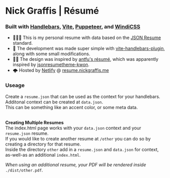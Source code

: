 # Nick Graffis | Résumé
### Built with [Handlebars](https://handlebarsjs.com), [Vite](https://vitejs.dev), [Puppeteer](https://github.com/puppeteer/puppeteer), and [WindiCSS](https://windicss.org)

* 👨🏻‍💼 This is my personal resume with data based on the [JSON Resume](https://jsonresume.org/) standard.
* 🥸 The development was made super simple with [vite-handlebars-plugin](https://github.com/alexlafroscia/vite-plugin-handlebars/issues), along with some small modifications.
* 🙏🎨 The design was inspired by [antfu's résumé](https://github.com/antfu/resume), which was apparently inspired by [jsonresumetheme-kwon](https://github.com/icoloma/jsonresume-theme-kwan). 
* 🌩 Hosted by [Netlify](https://www.netlify.com) @ [resume.nickgraffis.me](https://resume.nickgraffis.me)

### Useage
Create a `resume.json` that can be used as the context for your handlebars. Additonal context can be created at `data.json`. <br>This can be something like an accent color, or some meta data.<br><br>

**Creating Multiple Resumes**<br>
The index.html page works with your `data.json` context and your `resume.json` resume.<br>
If you would like to create another resume at `/other` you can do so by creating a directory for that resume.<br>
Inside the directory `other` add in a `resume.json` and `data.json` for context, as-well-as an additional `index.html`.

_When using an additional resume, your PDF will be rendered inside_ `./dist/other.pdf`.

